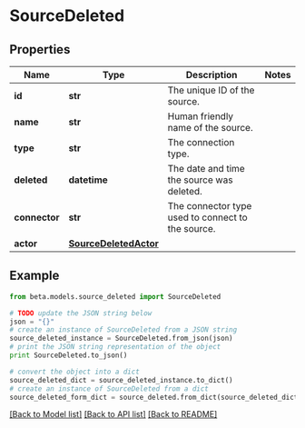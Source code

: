 # SourceDeleted


## Properties
Name | Type | Description | Notes
------------ | ------------- | ------------- | -------------
**id** | **str** | The unique ID of the source. | 
**name** | **str** | Human friendly name of the source. | 
**type** | **str** | The connection type. | 
**deleted** | **datetime** | The date and time the source was deleted. | 
**connector** | **str** | The connector type used to connect to the source. | 
**actor** | [**SourceDeletedActor**](SourceDeletedActor.md) |  | 

## Example

```python
from beta.models.source_deleted import SourceDeleted

# TODO update the JSON string below
json = "{}"
# create an instance of SourceDeleted from a JSON string
source_deleted_instance = SourceDeleted.from_json(json)
# print the JSON string representation of the object
print SourceDeleted.to_json()

# convert the object into a dict
source_deleted_dict = source_deleted_instance.to_dict()
# create an instance of SourceDeleted from a dict
source_deleted_form_dict = source_deleted.from_dict(source_deleted_dict)
```
[[Back to Model list]](../README.md#documentation-for-models) [[Back to API list]](../README.md#documentation-for-api-endpoints) [[Back to README]](../README.md)


